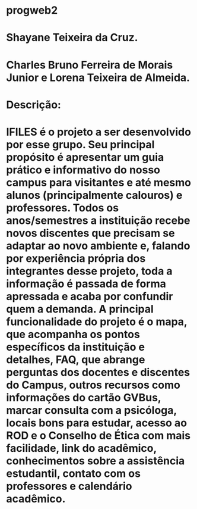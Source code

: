 # progweb2
# Shayane Teixeira da Cruz. 
# Charles Bruno Ferreira de Morais Junior e Lorena Teixeira de Almeida.
# Descrição: 
   # IFILES é o projeto a ser desenvolvido por esse grupo. Seu principal propósito é apresentar um guia prático e informativo do nosso campus para visitantes e até mesmo alunos (principalmente calouros) e professores. Todos os anos/semestres a instituição recebe novos discentes que precisam se adaptar ao novo ambiente e, falando por experiência própria dos integrantes desse projeto, toda a informação é passada de forma apressada e acaba por confundir quem a demanda. A principal funcionalidade do projeto é o mapa, que acompanha os pontos específicos  da instituição e detalhes, FAQ, que abrange perguntas dos docentes e discentes do Campus, outros recursos como informações  do cartão GVBus, marcar consulta com a psicóloga, locais bons para estudar, acesso ao ROD e o Conselho de Ética com mais facilidade, link do acadêmico, conhecimentos sobre a assistência estudantil, contato com os professores e calendário acadêmico. 
